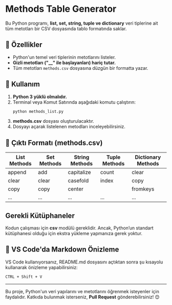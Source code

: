 # Methods Table Generator

Bu Python programı, **list, set, string, tuple ve dictionary** veri tiplerine ait tüm metotları bir CSV dosyasında tablo formatında saklar.

## 🚀 Özellikler
- Python'un temel veri tiplerinin metotlarını listeler.
- **Gizli metotları ("__" ile başlayanları) hariç tutar.**
- Tüm metotları `methods.csv` dosyasına düzgün bir formatta yazar.

## 📌 Kullanım
1. **Python 3 yüklü olmalıdır.**
2. Terminal veya Komut Satırında aşağıdaki komutu çalıştırın:
   ```sh
   python methods_list.py
   ```
3. **methods.csv** dosyası oluşturulacaktır.
4. Dosyayı açarak listelenen metodları inceleyebilirsiniz.

## 📂 Çıktı Formatı (methods.csv)
| List Methods | Set Methods | String Methods | Tuple Methods | Dictionary Methods |
|-------------|------------|---------------|--------------|-------------------|
| append | add | capitalize | count | clear |
| clear | clear | casefold | index | copy |
| copy | copy | center |  | fromkeys |
| ... | ... | ... | ... | ... |

## Gerekli Kütüphaneler
Kodun çalışması için **csv** modülü gereklidir. Ancak, Python’un standart kütüphanesi olduğu için ekstra yükleme yapmanıza gerek yoktur.

## 📝 VS Code'da Markdown Önizleme
VS Code kullanıyorsanız, README.md dosyasını açtıktan sonra şu kısayolu kullanarak önizleme yapabilirsiniz:

```sh
CTRL + Shift + V
```

---

Bu proje, Python'un veri yapılarını ve metotlarını öğrenmek isteyenler için faydalıdır. Katkıda bulunmak isterseniz, **Pull Request** gönderebilirsiniz! 😊


